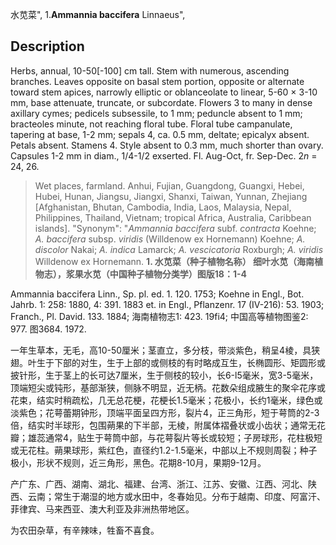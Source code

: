 水苋菜",
1.**Ammannia baccifera** Linnaeus",

## Description
Herbs, annual, 10-50[-100] cm tall. Stem with numerous, ascending branches. Leaves opposite on basal stem portion, opposite or alternate toward stem apices, narrowly elliptic or oblanceolate to linear, 5-60 × 3-10 mm, base attenuate, truncate, or subcordate. Flowers 3 to many in dense axillary cymes; pedicels subsessile, to 1 mm; peduncle absent to 1 mm; bracteoles minute, not reaching floral tube. Floral tube campanulate, tapering at base, 1-2 mm; sepals 4, ca. 0.5 mm, deltate; epicalyx absent. Petals absent. Stamens 4. Style absent to 0.3 mm, much shorter than ovary. Capsules 1-2 mm in diam., 1/4-1/2 exserted. Fl. Aug-Oct, fr. Sep-Dec. 2*n* = 24, 26.

> Wet places, farmland. Anhui, Fujian, Guangdong, Guangxi, Hebei, Hubei, Hunan, Jiangsu, Jiangxi, Shanxi, Taiwan, Yunnan, Zhejiang [Afghanistan, Bhutan, Cambodia, India, Laos, Malaysia, Nepal, Philippines, Thailand, Vietnam; tropical Africa, Australia, Caribbean islands].
  "Synonym": "*Ammannia baccifera* subf. *contracta* Koehne; *A. baccifera* subsp. *viridis* (Willdenow ex Hornemann) Koehne; *A. discolor* Nakai; *A. indica* Lamarck; *A. vescicatoria* Roxburgh; *A. viridis* Willdenow ex Hornemann.
**1. 水苋菜（种子植物名称） 细叶水苋（海南植物志），浆果水苋（中国种子植物分类学）图版18：1-4**

Ammannia baccifera Linn., Sp. pl. ed. 1. 120. 1753; Koehne in Engl., Bot. Jahrb. 1: 258: 1880, 4: 391. 1883 et. in Engl., Pflanzenr. 17 (IV-216): 53. 1903; Franch., Pl. David. 133. 1884; 海南植物志1: 423. 19fi4; 中国高等植物图鉴2: 977. 图3684. 1972.

一年生草本，无毛，高10-50厘米；茎直立，多分枝，带淡紫色，稍呈4棱，具狭翅。叶生于下部的对生，生于上部的或侧枝的有时略成互生，长椭圆形、矩圆形或披针形，生于茎上的长可达7厘米，生于侧枝的较小，长6-l5毫米，宽3-5毫米，顶端短尖或钝形，基部渐狭，侧脉不明显，近无柄。花数朵组成腋生的聚伞花序或花束，结实时稍疏松，几无总花梗，花梗长1.5毫米；花极小，长约1毫米，绿色或淡紫色；花萼蕾期钟形，顶端平面呈四方形，裂片4，正三角形，短于萼筒的2-3倍，结实时半球形，包围蒴果的下半部，无棱，附属体褶叠状或小齿状；通常无花瓣；雄蕊通常4，贴生于萼筒中部，与花萼裂片等长或较短；子房球形，花柱极短或无花柱。蒴果球形，紫红色，直径约1.2-1.5毫米，中部以上不规则周裂；种子极小，形状不规则，近三角形，黑色。花期8-10月，果期9-12月。

产广东、广西、湖南、湖北、福建、台湾、浙江、江苏、安徽、江西、河北、陕西、云南；常生于潮湿的地方或水田中，冬春始见。分布于越南、印度、阿富汗、菲律宾、马来西亚、澳大利亚及非洲热带地区。

为农田杂草，有辛辣味，牲畜不喜食。
